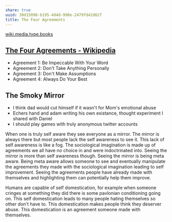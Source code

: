 ```yaml
---
share: true
uuid: 30d15098-b195-4d4d-990e-2479fd42d62f
title: The Four Agreements
---
```

[wiki.media.type.books](/a3a80e28-c537-4091-a06f-3d20f44ec6a2)

## [The Four Agreements - Wikipedia](https://en.wikipedia.org/wiki/The_Four_Agreements)

* Agreement 1: Be Impeccable With Your Word
* Agreement 2: Don't Take Anything Personally
* Agreement 3: Don't Make Assumptions
* Agreement 4: Always Do Your Best

## The Smoky Mirror

*   I think dad would cut himself if it wasn't for Mom's emotional abuse
*   Echers hand and adam writing his own existance, thought experiment I shared with Daniel
*   I should play games with truly anonymous twitter accounts

When one is truly self aware they see everyone as a mirror. The mirror is always there but most people lack the self awareness to see it. This lack of self awareness is like a fog. The sociological imagination is made up of agreements we all have no choice in and were indoctrinated into. Seeing the mirror is more than self awareness though. Seeing the mirror is being meta aware. Being meta aware allows someone to see and eventually manipulate the agreements they made with the sociological imagination leading to self improvement. Seeing the agreements people have already made with themselves and highlighting them can potentially help them improve.

Humans are capable of self domestication, for example when someone cringes at something they did there is some pavlonian conditioning going on. This self domestication leads to many people hating themselves so other don't have to. This domestication makes people think they deserver abuse. This domestication is an agreement someone made with themselves.
